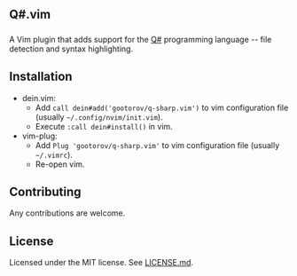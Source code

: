 ## Q\#.vim
#####
A Vim plugin that adds support for the [Q#](https://docs.microsoft.com/en-us/quantum/language/?view=qsharp-preview) programming language -- file detection and syntax highlighting.

## Installation
* dein.vim:
    * Add `call dein#add('gootorov/q-sharp.vim')` to vim configuration file (usually `~/.config/nvim/init.vim`).
    * Execute `:call dein#install()` in vim.
* vim-plug:
    * Add `Plug 'gootorov/q-sharp.vim'` to vim configuration file (usually `~/.vimrc`).
    * Re-open vim.

## Contributing
Any contributions are welcome.

## License
Licensed under the MIT license. See [LICENSE.md](./LICENSE.md).
